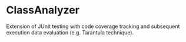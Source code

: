 # ClassAnalyzer
Extension of JUnit testing with code coverage tracking and subsequent execution data evaluation (e.g. Tarantula technique).
